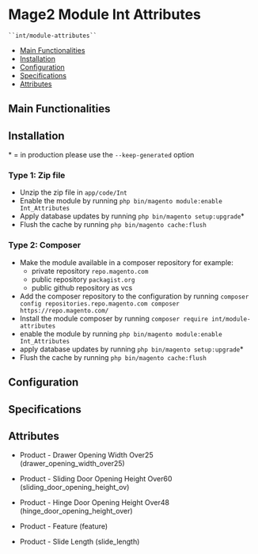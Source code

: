 # Mage2 Module Int Attributes

    ``int/module-attributes``

 - [Main Functionalities](#markdown-header-main-functionalities)
 - [Installation](#markdown-header-installation)
 - [Configuration](#markdown-header-configuration)
 - [Specifications](#markdown-header-specifications)
 - [Attributes](#markdown-header-attributes)


## Main Functionalities


## Installation
\* = in production please use the `--keep-generated` option

### Type 1: Zip file

 - Unzip the zip file in `app/code/Int`
 - Enable the module by running `php bin/magento module:enable Int_Attributes`
 - Apply database updates by running `php bin/magento setup:upgrade`\*
 - Flush the cache by running `php bin/magento cache:flush`

### Type 2: Composer

 - Make the module available in a composer repository for example:
    - private repository `repo.magento.com`
    - public repository `packagist.org`
    - public github repository as vcs
 - Add the composer repository to the configuration by running `composer config repositories.repo.magento.com composer https://repo.magento.com/`
 - Install the module composer by running `composer require int/module-attributes`
 - enable the module by running `php bin/magento module:enable Int_Attributes`
 - apply database updates by running `php bin/magento setup:upgrade`\*
 - Flush the cache by running `php bin/magento cache:flush`


## Configuration




## Specifications




## Attributes

 - Product - Drawer Opening Width Over25 (drawer_opening_width_over25)

 - Product - Sliding Door Opening Height Over60 (sliding_door_opening_height_ov)

 - Product - Hinge Door Opening Height Over48 (hinge_door_opening_height_over)

 - Product - Feature (feature)

 - Product - Slide Length (slide_length)

